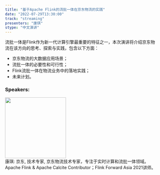 ```yaml
---
title: "基于Apache Flink的流批一体在京东物流的实践"
date: "2022-07-29T13:30:00"
track: "streaming"
presenters: "康琪"
stype: "中文演讲"
---
```

流批一体是Flink作为新一代计算引擎最重要的特征之一，本次演讲将介绍京东物流在该方向的思考、探索与实践，包含以下方面：
- 京东物流的大数据应用场景；
- 流批一体的必要性和可行性；
- Flink流批一体在物流业务中的落地实践；
- 未来计划。
 ### Speakers: 
 <img src="images/speaker/1057.png" width="200" /><br>康琪: 京东, 技术专家, 京东物流技术专家，专注于实时计算和流批一体领域。
Apache Flink & Apache Calcite Contributor；Flink Forward Asia 2021讲师。

 